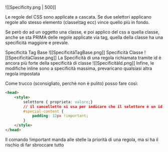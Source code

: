 ![[Specificity.png | 500]]

Le regole del CSS sono applicate a cascata.
Se due selettori applicano regole allo stesso elemento (classe\\tag ecc) vince quello più in fondo.

Se però do ad un oggetto una classe, e poi applico del css a quella classe, anche se sta PRIMA delle regole applicate via tag, quella della classe ha una specificità maggiore e prevale.

Specificità Tag Base
![[SpecificitàTagBase.png]] 
Specificità Classe
![[SpecificitàClasse.png]]
La Specificità di una regola richiamata tramite id è ancora più forte della specificità di classe
![[SpecificitàId.png]]
Infine, le modifiche inline sono a specificità massima, prevaricano qualsiasi altra regola impostata

Come trucco (sconsigliato, perchè non è pulito) posso fare così:
```html
<head>
	<style>
		selettore { proprieta: valore;}
		// il cancelletto si usa per indicare che il selettore è un id
		#special-content {
			padding: 12px !important;
		}
	</style>
</head>
```
Il comando !important manda alle stelle la priorità di una regola, ma si ha il rischio di far sbroccare tutto

